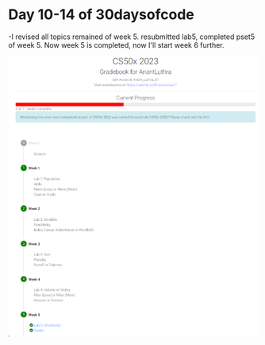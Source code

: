 # Day 10-14 of 30daysofcode

-I revised all topics remained of week 5.
resubmitted lab5, completed pset5 of week 5. Now week 5 is completed, now I'll start week 6 further.

![sample.png](./week5_completion.png)